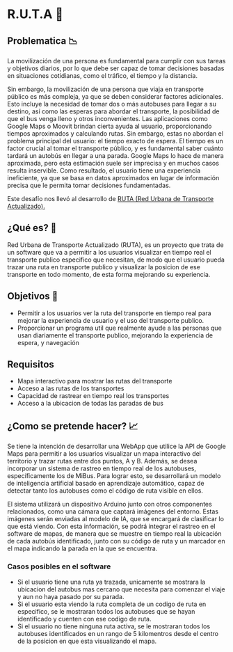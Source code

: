 # R.U.T.A 🚌
## Problematica 📉
La movilización de una persona es fundamental para cumplir con sus tareas y objetivos diarios, por lo que debe ser capaz de tomar decisiones basadas en situaciones cotidianas, como el tráfico, el tiempo y la distancia.

Sin embargo, la movilización de una persona que viaja en transporte público es más compleja, ya que se deben considerar factores adicionales. Esto incluye la necesidad de tomar dos o más autobuses para llegar a su destino, así como las esperas para abordar el transporte, la posibilidad de que el bus venga lleno y otros inconvenientes. Las aplicaciones como Google Maps o Moovit brindan cierta ayuda al usuario, proporcionando tiempos aproximados y calculando rutas. Sin embargo, estas no abordan el problema principal del usuario: el tiempo exacto de espera. El tiempo es un factor crucial al tomar el transporte público, y es fundamental saber cuánto tardará un autobús en llegar a una parada. Google Maps lo hace de manera aproximada, pero esta estimación suele ser imprecisa y en muchos casos resulta inservible. Como resultado, el usuario tiene una experiencia ineficiente, ya que se basa en datos aproximados en lugar de información precisa que le permita tomar decisiones fundamentadas.

Este desafío nos llevó al desarrollo de <ins>RUTA (Red Urbana de Transporte Actualizado).</ins>

## ¿Qué es? 🤔
Red Urbana de Transporte Actualizado (RUTA), es un proyecto que trata de un software que va a permitir a los usuarios visualizar en tiempo real el transporte publico especifico que necesitan, de modo que el usuario pueda trazar una ruta en transporte publico y visualizar la posicion de ese transporte en todo momento, de esta forma mejorando su experiencia.

## Objetivos 🥅
  - Permitir a los usuarios ver la ruta del transporte en tiempo real para mejorar la experiencia de usuario y el uso del transporte publico.
  - Proporcionar un programa util que realmente ayude a las personas que usan diariamente el transporte publico, mejorando la experiencia de espera, y navegación

## Requisitos
  - Mapa interactivo para mostrar las rutas del transporte
  - Acceso a las rutas de los transportes
  - Capacidad de rastrear en tiempo real los transportes
  - Acceso a la ubicacion de todas las paradas de bus

## ¿Como se pretende hacer? 📈
Se tiene la intención de desarrollar una WebApp que utilice la API de Google Maps para permitir a los usuarios visualizar un mapa interactivo del territorio y trazar rutas entre dos puntos, A y B. Además, se desea incorporar un sistema de rastreo en tiempo real de los autobuses, específicamente los de MiBus. Para lograr esto, se desarrollará un modelo de inteligencia artificial basado en aprendizaje automático, capaz de detectar tanto los autobuses como el código de ruta visible en ellos.

El sistema utilizará un dispositivo Arduino junto con otros componentes relacionados, como una cámara que captará imágenes del entorno. Estas imágenes serán enviadas al modelo de IA, que se encargará de clasificar lo que está viendo. Con esta información, se podrá integrar el rastreo en el software de mapas, de manera que se muestre en tiempo real la ubicación de cada autobús identificado, junto con su código de ruta y un marcador en el mapa indicando la parada en la que se encuentra. 
### Casos posibles en el software
  - Si el usuario tiene una ruta ya trazada, unicamente se mostrara la ubicacion del autobus mas cercano que necesita para comenzar el viaje y aun no haya pasado por su parada.
  - Si el usuario esta viendo la ruta completa de un codigo de ruta en especifico, se le mostraran todos los autobuses que se hayan identificado y cuenten con ese codigo de ruta.
  - Si el usuario no tiene ninguna ruta activa, se le mostraran todos los autobuses identificados en un rango de 5 kilomentros desde el centro de la posicion en que esta visualizando el mapa.
